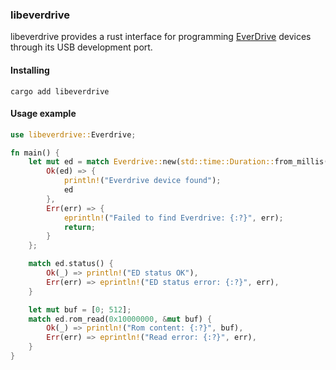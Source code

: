 ### libeverdrive

libeverdrive provides a rust interface for programming [EverDrive](https://krikzz.com/) devices through its USB development port.

#### Installing

```shell
cargo add libeverdrive
```

#### Usage example

```rust
use libeverdrive::Everdrive;

fn main() {
    let mut ed = match Everdrive::new(std::time::Duration::from_millis(100)) {
        Ok(ed) => {
            println!("Everdrive device found");
            ed
        },
        Err(err) => {
            eprintln!("Failed to find Everdrive: {:?}", err);
            return;
        }
    };

    match ed.status() {
        Ok(_) => println!("ED status OK"),
        Err(err) => eprintln!("ED status error: {:?}", err),
    }

    let mut buf = [0; 512];
    match ed.rom_read(0x10000000, &mut buf) {
        Ok(_) => println!("Rom content: {:?}", buf),
        Err(err) => eprintln!("Read error: {:?}", err),
    }
}
```
